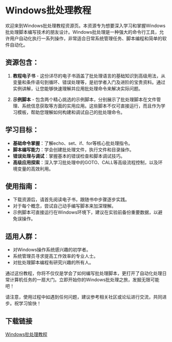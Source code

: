 # Windows批处理教程

欢迎来到Windows批处理教程资源页。本资源专为想要深入学习和掌握Windows批处理脚本编写技术的朋友设计。Windows批处理是一种强大的命令行工具，允许用户自动化执行一系列操作，非常适合日常系统管理任务、脚本编程和简单的软件自动化。

## 资源包含：

1. **教程电子书** - 这份详尽的电子书涵盖了批处理语言的基础知识到高级用法，从变量和条件语句到循环、错误处理等，是初学者入门及进阶的宝贵资料。通过实例讲解，让您能够快速理解并应用批处理命令来解决实际问题。

2. **示例脚本** - 包含两个精心挑选的示例脚本，分别展示了批处理脚本在文件管理、系统信息获取等方面的实用应用。这些脚本不仅可直接运行，而且作为学习模板，帮助您理解如何构建和调试自己的批处理命令。

## 学习目标：

- **基础命令掌握**：了解echo、set、if、for等核心批处理指令。
- **脚本编写能力**：学会创建批处理文件，执行文件和目录操作。
- **错误处理与调试**：掌握基本的错误检查和脚本调试技巧。
- **高级应用探索**：深入学习批处理中的GOTO、CALL等高级流程控制，以及环境变量的高效利用。

## 使用指南：

- 下载资源后，请首先阅读电子书，跟随书中步骤逐步实践。
- 对于每个概念，尝试自己动手编写脚本来加深理解。
- 示例脚本可直接运行在Windows环境下，建议在实验前备份重要数据，以避免误操作。

## 适用人群：

- 对Windows操作系统感兴趣的初学者。
- 系统管理员寻求提高工作效率的专业人士。
- 对批处理脚本编程有研究兴趣的所有人。

通过这份教程，你将不仅仅是学会了如何编写批处理脚本，更打开了自动化处理日常计算机任务的一扇大门。立即开始你的Windows批处理之旅，发掘无限可能吧！

请注意，使用过程中如遇到任何问题，建议参考相关社区或论坛进行交流，共同进步。祝学习愉快！

## 下载链接

[Windows批处理教程](https://pan.quark.cn/s/89871fc23115)